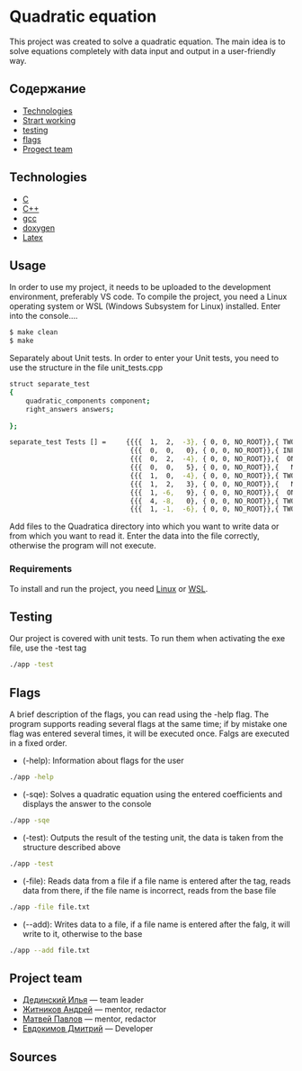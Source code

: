 # Quadratic equation
This project was created to solve a quadratic equation. The main idea is to solve equations completely with data input and output in a user-friendly way.

## Содержание
- [Technologies](#technologies)
- [Strart working](#start-worcing)
- [testing](#testing)
- [flags](#flags)
- [Progect team](#progect-team)

## Technologies
- [C](https://www.w3schools.com/c/c_intro.php)
- [C++](https://www.w3schools.com/cpp/cpp_intro.asp)
- [gcc](https://gcc.gnu.org/)
- [doxygen](https://www.doxygen.nl/)
- [Latex](https://www.latex-project.org/)

## Usage
In order to use my project, it needs to be uploaded to the development environment, preferably VS code. To compile the project, you need a Linux operating system or WSL (Windows Subsystem for Linux) installed. Enter into the console....
```sh
$ make clean   
$ make
```

Separately about Unit tests. In order to enter your Unit tests, you need to use the structure in the file unit_tests.cpp
```sh
struct separate_test
{   
    quadratic_components component;
    right_answers answers;
        
};

separate_test Tests [] =     {{{{  1,  2,  -3}, { 0, 0, NO_ROOT}},{ TWO_ROOTS,    1,   -3}},
                              {{{  0,  0,   0}, { 0, 0, NO_ROOT}},{ INF_ROOTS,    0,    0}},
                              {{{  0,  2,  -4}, { 0, 0, NO_ROOT}},{  ONE_ROOT,    2,    0}},
                              {{{  0,  0,   5}, { 0, 0, NO_ROOT}},{   NO_ROOT,    0,    0}}, 
                              {{{  1,  0,  -4}, { 0, 0, NO_ROOT}},{ TWO_ROOTS,    2,   -2}}, 
                              {{{  1,  2,   3}, { 0, 0, NO_ROOT}},{   NO_ROOT,    0,    0}}, 
                              {{{  1, -6,   9}, { 0, 0, NO_ROOT}},{  ONE_ROOT,    3,    0}}, 
                              {{{  4, -8,   0}, { 0, 0, NO_ROOT}},{ TWO_ROOTS,    0,    2}},
                              {{{  1, -1,  -6}, { 0, 0, NO_ROOT}},{ TWO_ROOTS,    3,   -2}}}; 
```

Add files to the Quadratica directory into which you want to write data or from which you want to read it. Enter the data into the file correctly, otherwise the program will not execute.

### Requirements
To install and run the project, you need [Linux](https://www.linux.org/) or [WSL](https://learn.microsoft.com/ru-ru/windows/wsl/install).

## Testing

Our project is covered with unit tests. To run them when activating the exe file, use the -test tag
```sh
./app -test
```
## Flags
   A brief description of the flags, you can read using the -help flag. The program supports reading several flags at the same time; if by mistake one flag was entered several times, it will be executed once. Falgs are executed in a fixed order.
- (-help): Information about flags for the user
```sh
./app -help
```
- (-sqe): Solves a quadratic equation using the entered coefficients and displays the answer to the console
```sh
./app -sqe
```
- (-test): Outputs the result of the testing unit, the data is taken from the structure described above
```sh
./app -test
```
- (-file): Reads data from a file if a file name is entered after the tag, reads data from there, if the file name is incorrect, reads from the base file
```sh
./app -file file.txt
```
- (--add): Writes data to a file, if a file name is entered after the falg, it will write to it, otherwise to the base
```sh
./app --add file.txt
```

## Project team

- [Дединский Илья](https://vk.com/ded32_ru) — team leader
- [Житников Андрей](https://t.me/azhkov) — mentor, redactor
- [Матвей Павлов](https://vk.com/entryfrager) — mentor, redactor
- [Евдокимов Дмитрий](https://t.me/Ev_dima) — Developer

## Sources
 